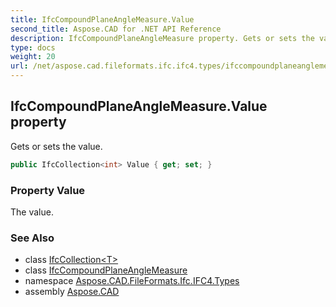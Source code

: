 ```yaml
---
title: IfcCompoundPlaneAngleMeasure.Value
second_title: Aspose.CAD for .NET API Reference
description: IfcCompoundPlaneAngleMeasure property. Gets or sets the value
type: docs
weight: 20
url: /net/aspose.cad.fileformats.ifc.ifc4.types/ifccompoundplaneanglemeasure/value/
---
```

## IfcCompoundPlaneAngleMeasure.Value property

Gets or sets the value.

```csharp
public IfcCollection<int> Value { get; set; }
```

### Property Value

The value.

### See Also

* class [IfcCollection&lt;T&gt;](../../../aspose.cad.fileformats.ifc/ifccollection-1/)
* class [IfcCompoundPlaneAngleMeasure](../)
* namespace [Aspose.CAD.FileFormats.Ifc.IFC4.Types](../../ifccompoundplaneanglemeasure/)
* assembly [Aspose.CAD](../../../)


